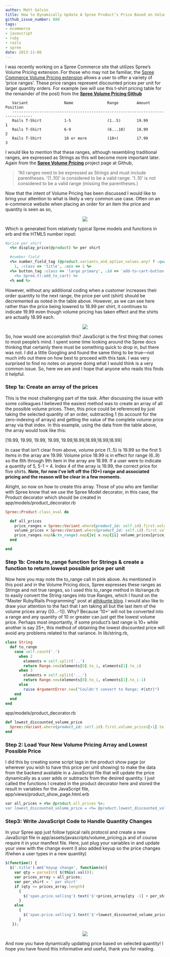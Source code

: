 ```yaml
---
author: Matt Galvin
title: How to Dynamically Update A Spree Product’s Price Based on Volume Pricing
github_issue_number: 880
tags:
- ecommerce
- javascript
- ruby
- rails
- spree
date: 2013-11-08
---
```


I was recently working on a Spree Commerce site that utilizes Spree’s Volume Pricing extension. For those who may not be familiar, the [Spree Commerce Volume Pricing extension](https://github.com/spree/spree_volume_pricing) allows a user to offer a variety of ‘price ranges’. These price ranges represent discounted prices per unit for larger quantity orders. For example (we will use this t-shirt pricing table for the remainder of the post) from the **[Spree Volume Pricing Github](https://github.com/spree/spree_volume_pricing)**

```nohighlight
   Variant                Name               Range        Amount         Position
   -------------------------------------------------------------------------------
   Rails T-Shirt          1-5                (1..5)       19.99          1
   Rails T-Shirt          6-9                (6...10)     18.99          2
   Rails T-Shirt          10 or more         (10+)        17.99          3
```

I would like to mention that these ranges, although resembling traditional ranges, are expressed as Strings as this will become more important later. Again from the **[Spree Volume Pricing](https://github.com/spree/spree_volume_pricing)** project page at Github,

> “All ranges need to be expressed as Strings and must include parentheses. ‘(1..10)’ is considered to be a valid range. ‘1..10’ is not considered to be a valid range (missing the parentheses.)

Now that the intent of Volume Pricing has been discussed I would like to bring your attention to what is likely a very common use case. Often on an e-commerce website when placing an order for an item the price and quantity is seen as so,

<div class="separator" style="clear: both; text-align: center;"><a href="/blog/2013/11/how-to-dynamically-update-spree/image-0-big.png" imageanchor="1" style="margin-left: 1em; margin-right: 1em;"><img border="0" src="/blog/2013/11/how-to-dynamically-update-spree/image-0.png"/></a></div>

Which is generated from relatively typical Spree models and functions in erb and the HTML5 number input:

```ruby
#price per shirt
  <%= display_price(@product) %> per shirt

  #number field
  <%= number_field_tag (@product.variants_and_option_values.any? ? :quantity : "variants[#{@product.master.id}]"),
    1, :class => 'title', :min => 1 %>
  <%= button_tag :class => 'large primary', :id => 'add-to-cart-button', :type => :submit do %>
    <%= Spree.t(:add_to_cart) %>
  <% end %>
```

However, without any additional coding when a customer increases their order quantity to the next range, the price per unit (shirt) should be decremented as noted in the table above. However, as we can see here rather than the price being lowered to 18.99 per shirt, it continues to indicate 19.99 even though volume pricing has taken effect and the shirts are actually 18.99 each.

<div class="separator" style="clear: both; text-align: center;"><a href="/blog/2013/11/how-to-dynamically-update-spree/image-1-big.png" imageanchor="1" style="margin-left: 1em; margin-right: 1em;"><img border="0" src="/blog/2013/11/how-to-dynamically-update-spree/image-1.png"/></a></div>

So, how would one accomplish this? JavaScript is the first thing that comes to most people’s mind. I spent some time looking around the Spree docs thinking that certainly there must be something quick to drop in, but there was not. I did a little Googling and found the same thing to be true—​not much info out there on how best to proceed with this task. I was very surprised to find no notes on anyone doing what I would think is a very common issue. So, here we are and I hope that anyone who reads this finds it helpful.

### **Step 1a: Create an array of the prices**

This is the most challenging part of the task. After discussing the issue with some colleagues I believed the easiest method was to create an array of all the possible volume prices. Then, this price could be referenced by just taking the selected quantity of an order, subtracting 1 (to account for the zero-indexing of arrays) and getting the value of the complete volume price array via that index. In this example, using the data from the table above, the array would look like this:

[19.99, 19.99, 19.99, 19.99, 19.99,18.99,18.99,18.99,18.99]

In case that isn’t clear from above, volume price (1..5) is 19.99 so the first 5 items in the array are 19.99. Volume price 18.99 is in effect for range (6..9) so the 6th through 9th item in the array are 18.99. If a user were to indicate a quantity of 5, 5-1 = 4. Index 4 of the array is 19.99, the correct price for five shirts. **Note, for now I’ve left off the (10+) range and associated pricing and the reason will be clear in a few moments.**

Alright, so now on how to create this array. Those of you who are familiar with Spree know that we use the Spree Model decorator, in this case, the Product decorator which should be created in app/models/product_decorator.rb

```ruby
Spree::Product.class_eval do

  def all_prices
    price_ranges = Spree::Variant.where(product_id: self.id).first.volume_prices[0...-1].map(&:range)
    volume_prices = Spree::Variant.where(product_id: self.id).first.volume_prices[0...-1].map(&:amount).map(&:to_f)
    price_ranges.map(&:to_range).map{|v| v.map{|i| volume_prices[price_ranges.map(&:to_range).index(v)]}}.flatten
  end

end
```

### **Step 1b: Create to_range function for Strings & create a function to return lowest possible price per unit**

Now here you may note the to_range call in pink above. As mentioned in this post and in the Volume Pricing docs, Spree expresses these ranges as Strings and not true ranges, so I used this to_range method in lib/range.rb to easily convert the String ranges into true Ranges, which I found on the "Master Ruby/Rails Programming" post at [athikunte blog](http://athikunte.blogspot.com/2008/02/convert-string-to-range.html). I would also like to draw your attention to the fact that I am taking all but the last item of the volume prices array ([0...-1]). Why? Because ‘10+’ will not be converted into a range and any quantity of 10 or greater can just get the lowest volume price. Perhaps most importantly, if some product’s last range is 10+ while another is say 25+, this method of obtaining the lowest discounted price will avoid any problems related to that variance. In lib/string.rb,

```ruby
class String
  def to_range
    case self.count('.')
      when 2
        elements = self.split('..')
        return Range.new(elements[0].to_i, elements[1].to_i)
      when 3
        elements = self.split('...')
        return Range.new(elements[0].to_i, elements[1].to_i-1)
      else
        raise ArgumentError.new("Couldn't convert to Range: #{str}")
    end
  end
end
```

app/models/product_decorator.rb

```ruby
def lowest_discounted_volume_price
  Spree::Variant.where(product_id: self.id).first.volume_prices[-1].to_f
end
```

### **Step 2: Load Your New Volume Pricing Array and Lowest Possible Price**

I did this by creating some script tags in the product show page (or wherever you wish to have this price per unit showing) to make the data from the backend available in a JavaScript file that will update the price dynamically as a user adds or subtracts from the desired quantity. I just called the functions I created in the product decorator here and stored the result in variables for the JavaScript file, app/views/product_show_page.html.erb

```ruby
var all_prices = <%= @product.all_prices %>;
var lowest_discounted_volume_price = <%= @product.lowest_discounted_volume_price %>;
```

### **Step3: Write JavaScript Code to Handle Quantity Changes**

In your Spree app just follow typical rails protocol and create a new JavaScript file in app/assets/javascripts/volume_pricing.js and of course require it in your manifest file. Here, just plug your variables in and update your view with the change event (I also added keyup so the price changes if/when a user types in a new quantity)

```javascript
$(function() {
  $('.title').on('keyup change', function(e){
    var qty = parseInt( $(this).val());
    var prices_array = all_prices;
    var per_shirt = ' per shirt'
    if (qty <= prices_array.length)
      {
        $('span.price.selling').text('$'+prices_array[qty -1] + per_shirt);
      }
    else
      {
        $('span.price.selling').text('$'+lowest_discounted_volume_price + per_shirt);
      }
   });
```

<div class="separator" style="clear: both; text-align: center;"><a href="/blog/2013/11/how-to-dynamically-update-spree/image-2-big.png" imageanchor="1" style="margin-left: 1em; margin-right: 1em;"><img border="0" src="/blog/2013/11/how-to-dynamically-update-spree/image-2.png"/></a></div>

And now you have dynamically updating price based on selected quantity! I hope you have found this informative and useful, thank you for reading.
